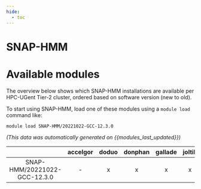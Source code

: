 ```yaml
---
hide:
  - toc
---
```


SNAP-HMM
========

# Available modules


The overview below shows which SNAP-HMM installations are available per HPC-UGent Tier-2 cluster, ordered based on software version (new to old).

To start using SNAP-HMM, load one of these modules using a `module load` command like:

```shell
module load SNAP-HMM/20221022-GCC-12.3.0
```

*(This data was automatically generated on {{modules_last_updated}})*

| |accelgor|doduo|donphan|gallade|joltik|litleo|shinx|
| :---: | :---: | :---: | :---: | :---: | :---: | :---: | :---: |
|SNAP-HMM/20221022-GCC-12.3.0|-|x|x|x|x|x|x|
